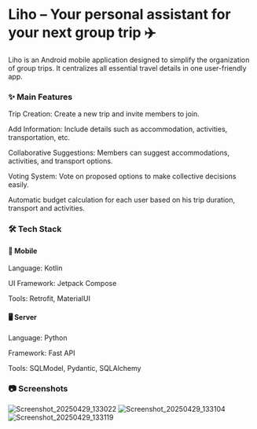 
# Liho – Your personal assistant for your next group trip ✈️

Liho is an Android mobile application designed to simplify the organization of group trips. It centralizes all essential travel details in one user-friendly app.

### ✨ Main Features
Trip Creation: Create a new trip and invite members to join.

Add Information: Include details such as accommodation, activities, transportation, etc.

Collaborative Suggestions: Members can suggest accommodations, activities, and transport options.

Voting System: Vote on proposed options to make collective decisions easily.

Automatic budget calculation for each user based on his trip duration, transport and activities. 


### 🛠️ Tech Stack
#### 📱 Mobile
Language: Kotlin 

UI Framework: Jetpack Compose

Tools: Retrofit, MaterialUI

#### 🖥️ Server
Language: Python 

Framework: Fast API

Tools: SQLModel, Pydantic, SQLAlchemy

### 📷 Screenshots
![Screenshot_20250429_133022](https://github.com/user-attachments/assets/bae09107-7d0c-43f4-8195-3a49773377fa)
![Screenshot_20250429_133104](https://github.com/user-attachments/assets/545de750-9481-4081-a1cd-f55ff3e7ae0e)
![Screenshot_20250429_133119](https://github.com/user-attachments/assets/6d0d3f27-edd1-400f-ac63-a7cd96e945b2)

